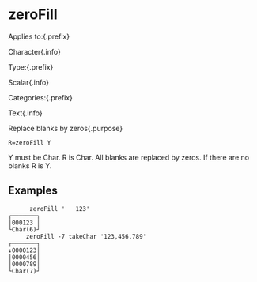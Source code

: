 # zeroFill

Applies to:{.prefix}

Character{.info}

Type:{.prefix}

Scalar{.info}

Categories:{.prefix}

Text{.info}

Replace blanks by zeros{.purpose}

~~~
R=zeroFill Y
~~~

Y must be Char. R is Char. All blanks are replaced by zeros. If there are no blanks R is Y.

## Examples

~~~
      zeroFill '   123'
┌───────┐
│000123 │
└Char(6)┘
     zeroFill -7 takeChar '123,456,789'
┌───────┐
↓0000123│
│0000456│
│0000789│
└Char(7)┘
~~~

